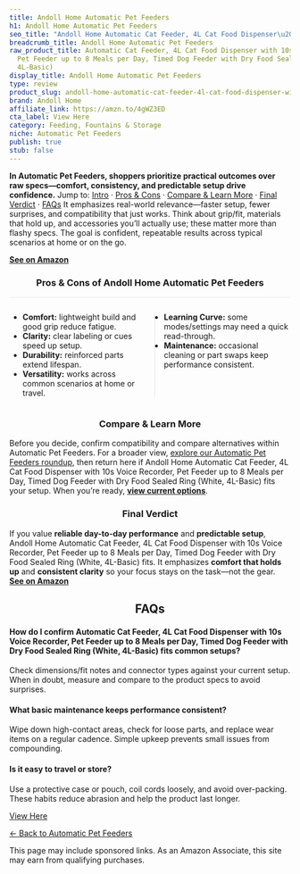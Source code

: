 ```yaml
---
title: Andoll Home Automatic Pet Feeders
h1: Andoll Home Automatic Pet Feeders
seo_title: "Andoll Home Automatic Cat Feeder, 4L Cat Food Dispenser\u2026"
breadcrumb_title: Andoll Home Automatic Pet Feeders
raw_product_title: Automatic Cat Feeder, 4L Cat Food Dispenser with 10s Voice Recorder,
  Pet Feeder up to 8 Meals per Day, Timed Dog Feeder with Dry Food Sealed Ring (White,
  4L-Basic)
display_title: Andoll Home Automatic Pet Feeders
type: review
product_slug: andoll-home-automatic-cat-feeder-4l-cat-food-dispenser-with-10s-voice-r-a33f38f9
brand: Andoll Home
affiliate_link: https://amzn.to/4gWZ3ED
cta_label: View Here
category: Feeding, Fountains & Storage
niche: Automatic Pet Feeders
publish: true
stub: false
---
```


<div id="intro" class="full-width"><p><strong>In Automatic Pet Feeders, shoppers prioritize practical outcomes over raw specs&mdash;comfort, consistency, and predictable setup drive confidence.</strong> Jump to: <a href="#intro">Intro</a> · <a href="#pros-cons">Pros &amp; Cons</a> · <a href="#compare-more">Compare &amp; Learn More</a> · <a href="#verdict">Final Verdict</a> · <a href="#faqs">FAQs</a> It emphasizes real-world relevance&mdash;faster setup, fewer surprises, and compatibility that just works. Think about grip/fit, materials that hold up, and accessories you’ll actually use; these matter more than flashy specs. The goal is confident, repeatable results across typical scenarios at home or on the go.</p><p><a href="https://amzn.to/4gWZ3ED" rel="nofollow sponsored noopener" target="_blank"><strong>See on Amazon</strong></a></p></div>
<h3 id="pros-cons" style="text-align:center;">Pros &amp; Cons of Andoll Home Automatic Pet Feeders</h3>
<div class="pc-grid" style="display:grid;grid-template-columns:1fr 1fr;gap:16px;border-top:1px solid #e5e7eb;padding-top:12px;">
  <ul>
    <li><strong>Comfort:</strong> lightweight build and good grip reduce fatigue.</li>
    <li><strong>Clarity:</strong> clear labeling or cues speed up setup.</li>
    <li><strong>Durability:</strong> reinforced parts extend lifespan.</li>
    <li><strong>Versatility:</strong> works across common scenarios at home or travel.</li>
  </ul>
  <ul style="border-left:1px solid #e5e7eb;padding-left:16px;">
    <li><strong>Learning Curve:</strong> some modes/settings may need a quick read-through.</li>
    <li><strong>Maintenance:</strong> occasional cleaning or part swaps keep performance consistent.</li>
  </ul>
</div>


<h3 id="compare-more" style="text-align:center;">Compare &amp; Learn More</h3>
<p>Before you decide, confirm compatibility and compare alternatives within Automatic Pet Feeders. For a broader view, <a href="#">explore our Automatic Pet Feeders roundup</a>, then return here if Andoll Home Automatic Cat Feeder, 4L Cat Food Dispenser with 10s Voice Recorder, Pet Feeder up to 8 Meals per Day, Timed Dog Feeder with Dry Food Sealed Ring (White, 4L-Basic) fits your setup. When you’re ready, <a href="https://amzn.to/4gWZ3ED" rel="nofollow sponsored noopener" target="_blank"><strong>view current options</strong></a>.</p>

<h3 id="verdict" style="text-align:center;">Final Verdict</h3>
<p>If you value <strong>reliable day-to-day performance</strong> and <strong>predictable setup</strong>, Andoll Home Automatic Cat Feeder, 4L Cat Food Dispenser with 10s Voice Recorder, Pet Feeder up to 8 Meals per Day, Timed Dog Feeder with Dry Food Sealed Ring (White, 4L-Basic) fits. It emphasizes <strong>comfort that holds up</strong> and <strong>consistent clarity</strong> so your focus stays on the task&mdash;not the gear. <a href="https://amzn.to/4gWZ3ED" rel="nofollow sponsored noopener" target="_blank"><strong>See on Amazon</strong></a></p>

<h2 id="faqs" style="text-align:center;">FAQs</h2>
<h4><strong>How do I confirm Automatic Cat Feeder, 4L Cat Food Dispenser with 10s Voice Recorder, Pet Feeder up to 8 Meals per Day, Timed Dog Feeder with Dry Food Sealed Ring (White, 4L-Basic) fits common setups?</strong></h4>
<p>Check dimensions/fit notes and connector types against your current setup. When in doubt, measure and compare to the product specs to avoid surprises.</p>
<h4><strong>What basic maintenance keeps performance consistent?</strong></h4>
<p>Wipe down high-contact areas, check for loose parts, and replace wear items on a regular cadence. Simple upkeep prevents small issues from compounding.</p>
<h4><strong>Is it easy to travel or store?</strong></h4>
<p>Use a protective case or pouch, coil cords loosely, and avoid over-packing. These habits reduce abrasion and help the product last longer.</p>

<p><a class="btn" href="https://amzn.to/4gWZ3ED" target="_blank" rel="nofollow sponsored noopener">View Here</a></p>
<p><a href="/roundups/feeding-fountains-storage/automatic-pet-feeders/">← Back to Automatic Pet Feeders</a></p>
<aside class="disclosure">This page may include sponsored links. As an Amazon Associate, this site may earn from qualifying purchases.</aside>
